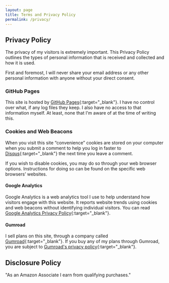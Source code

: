 ```yaml
---
layout: page
title: Terms and Privacy Policy
permalink: /privacy/
---
```

## Privacy Policy

The privacy of my visitors is extremely important. This Privacy Policy outlines the types of personal information that is received and collected and how it is used.

First and foremost, I will never share your email address or any other personal information with anyone without your direct consent.

### GitHub Pages

This site is hosted by [GitHub Pages](https://pages.github.com/){:target="_blank"}. I have no control over what, if any log files they keep. I also have no access to that information myself. At least, none that I'm aware of at the time of writing this.

### Cookies and Web Beacons

When you visit this site “convenience” cookies are stored on your computer when you submit a comment to help you log in faster to [Disqus](http://disqus.com/){:target="_blank"} the next time you leave a comment.

If you wish to disable cookies, you may do so through your web browser options. Instructions for doing so can be found on the specific web browsers’ websites.

#### Google Analytics

Google Analytics is a web analytics tool I use to help understand how visitors engage with this website. It reports website trends using cookies and web beacons without identifying individual visitors. You can read [Google Analytics Privacy Policy](http://www.google.com/analytics/learn/privacy.html){:target="_blank"}.

#### Gumroad

I sell plans on this site, through a company called [Gumroad](https://gumroad.com/){:target="_blank"}. If you buy any of my plans through Gumroad, you are subject to [Gumroad's privacy policy](https://gumroad.com/privacy){:target="_blank"}.

## Disclosure Policy

"As an Amazon Associate I earn from qualifying purchases."